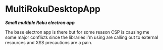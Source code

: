 # MultiRokuDesktopApp
 ***Small multiple Roku electron app***

The base electron app is there but for some reason CSP is causing me some major conflicts since the libraries i'm using are calling out to external resources and XSS precautions are a pain. 
